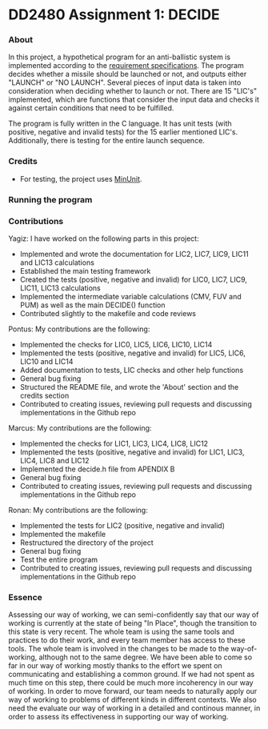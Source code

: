 # DD2480 Assignment 1: DECIDE

### About

In this project, a hypothetical program for an anti-ballistic system is implemented according to the [requirement specifications](https://www.monperrus.net/martin/decide.pdf). The program decides whether a missile should be launched or not, and outputs either "LAUNCH" or "NO LAUNCH". Several pieces of input data is taken into consideration when deciding whether to launch or not. There are 15 "LIC's" implemented, which are functions that consider the input data and checks it against certain conditions that need to be fulfilled.

The program is fully written in the C language. It has unit tests (with positive, negative and invalid tests) for the 15 earlier mentioned LIC's. Additionally, there is testing for the entire launch sequence. 

### Credits

* For testing, the project uses [MinUnit](https://jera.com/techinfo/jtns/jtn002).

### Running the program


### Contributions

Yagiz: I have worked on the following parts in this project:
+ Implemented and wrote the documentation for LIC2, LIC7, LIC9, LIC11 and LIC13 calculations
+ Established the main testing framework
+ Created the tests (positive, negative and invalid) for LIC0, LIC7, LIC9, LIC11, LIC13 calculations
+ Implemented the intermediate variable calculations (CMV, FUV and PUM) as well as the main DECIDE() function
+ Contributed slightly to the makefile and code reviews

Pontus: My contributions are the following:
* Implemented the checks for LIC0, LIC5, LIC6, LIC10, LIC14
* Implemented the tests (positive, negative and invalid) for LIC5, LIC6, LIC10 and LIC14
* Added documentation to tests, LIC checks and other help functions
* General bug fixing
* Structured the README file, and wrote the 'About' section and the credits section
* Contributed to creating issues, reviewing pull requests and discussing implementations in the Github repo

Marcus: My contributions are the following:
* Implemented the checks for LIC1, LIC3, LIC4, LIC8, LIC12
* Implemented the tests (positive, negative and invalid) for LIC1, LIC3, LIC4, LIC8 and LIC12
* Implemented the decide.h file from APENDIX B
* General bug fixing
* Contributed to creating issues, reviewing pull requests and discussing implementations in the Github repo

Ronan: My contributions are the following:
* Implemented the tests for LIC2 (positive, negative and invalid)
* Implemented the makefile
* Restructured the directory of the project
* General bug fixing
* Test the entire program
* Contributed to creating issues, reviewing pull requests and discussing implementations in the Github repo

### Essence

Assessing our way of working, we can semi-confidently say that our way of working is currently at the state of being "In Place", though the transition to this state is very recent. The whole team is using the same tools and practices to do their work, and every team member has access to these tools. The whole team is involved in the changes to be made to the way-of-working, although not to the same degree. We have been able to come so far in our way of working mostly thanks to the effort we spent on communicating and establishing a common ground. If we had not spent as much time on this step, there could be much more incoherency in our way of working. In order to move forward, our team needs to naturally apply our way of working to problems of different kinds in different contexts. We also need the evaluate our way of working in a detailed and continous manner, in order to assess its effectiveness in supporting our way of working.
